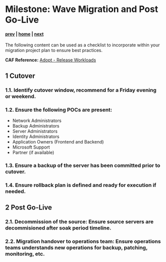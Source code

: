 # Milestone: Wave Migration and Post Go-Live

#### [prev](./testing.md) | [home](./welcome.md)  | [next](./faq.md)

The following content can be used as a checklist to incorporate within your migration project plan to ensure best practices.

**CAF Reference:** [Adopt - Release Workloads](https://docs.microsoft.com/en-us/azure/cloud-adoption-framework/migrate/migration-considerations/optimize/)

## **1 Cutover**

### 1.1\. Identify cutover window, recommend for a Friday evening or weekend.

### 1.2\. Ensure the following POCs are present:

- Network Administrators
- Backup Administrators
- Server Administrators
- Identity Administrators
- Application Owners (Frontend and Backend)
- Microsoft Support
- Partner (if available)

### 1.3\. Ensure a backup of the server has been committed prior to cutover.

### 1.4\. Ensure rollback plan is defined and ready for execution if needed.

## **2 Post Go-Live**

### 2.1\. Decommission of the source: Ensure source servers are decommisioned after soak period timeline.

### 2.2\. Migration handover to operations team: Ensure operations teams understands new operations for backup, patching, monitoring, etc.
